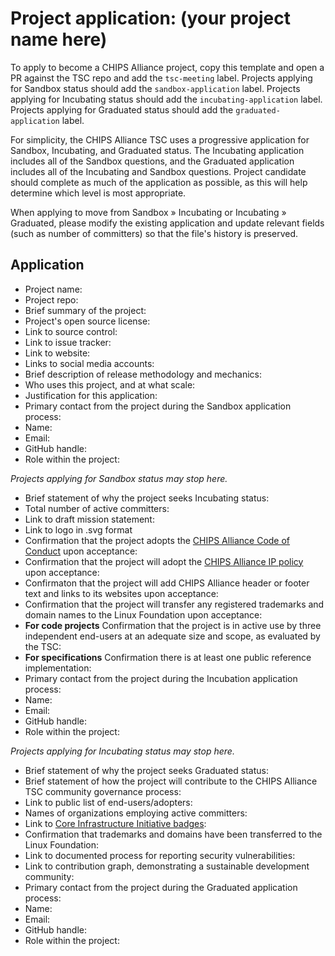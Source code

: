 # Project application: (your project name here)

To apply to become a CHIPS Alliance project, copy this template and open a PR against the TSC repo and add the `tsc-meeting` label. Projects applying for Sandbox status should add the `sandbox-application` label. Projects applying for Incubating status should add the `incubating-application` label. Projects applying for Graduated status should add the `graduated-application` label.

For simplicity, the CHIPS Alliance TSC uses a progressive application for Sandbox, Incubating, and Graduated status.  The Incubating application includes all of the Sandbox questions, and the Graduated application includes all of the Incubating and Sandbox questions.  Project candidate should complete as much of the application as possible, as this will help determine which level is most appropriate.

When applying to move from Sandbox » Incubating or Incubating » Graduated, please modify the existing application and update relevant fields (such as number of committers) so that the file's history is preserved.

## Application

* Project name:
* Project repo:
* Brief summary of the project:
* Project's open source license:
* Link to source control:
* Link to issue tracker:
* Link to website:
* Links to social media accounts:
* Brief description of release methodology and mechanics:
* Who uses this project, and at what scale:
* Justification for this application:
* Primary contact from the project during the Sandbox application process:
 * Name:
 * Email:
 * GitHub handle:
 * Role within the project:

*Projects applying for Sandbox status may stop here.*

* Brief statement of why the project seeks Incubating status:
* Total number of active committers:
* Link to draft mission statement:
* Link to logo in .svg format
* Confirmation that the project adopts the [CHIPS Alliance Code of Conduct](CODE_OF_CONDUCT.md) upon acceptance:
* Confirmation that the project will adopt the [CHIPS Alliance IP policy](https://github.com/chipsalliance/tsc/blob/master/CHARTER.md#7-intellectual-property-policy) upon acceptance:
* Confirmaton that the project will add CHIPS Alliance header or footer text and links to its websites upon acceptance:
* Confirmation that the project will transfer any registered trademarks and domain names to the Linux Foundation upon acceptance:
* **For code projects** Confirmation that the project is in active use by three independent end-users at an adequate size and scope, as evaluated by the TSC:
* **For specifications** Confirmation there is at least one public reference implementation:
* Primary contact from the project during the Incubation application process:
 * Name:
 * Email:
 * GitHub handle:
 * Role within the project:

*Projects applying for Incubating status may stop here.*

* Brief statement of why the project seeks Graduated status:
* Brief statement of how the project will contribute to the CHIPS Alliance TSC community governance process:
* Link to public list of end-users/adopters:
* Names of organizations employing active committers:
* Link to [Core Infrastructure Initiative badges](https://bestpractices.coreinfrastructure.org/):
* Confirmation that trademarks and domains have been transferred to the Linux Foundation:
* Link to documented process for reporting security vulnerabilities:
* Link to contribution graph, demonstrating a sustainable development community:
* Primary contact from the project during the Graduated application process:
 * Name:
 * Email:
 * GitHub handle:
 * Role within the project:

